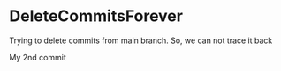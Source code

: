 # DeleteCommitsForever
Trying to delete commits from main branch. So, we can not trace it back


My 2nd commit 
